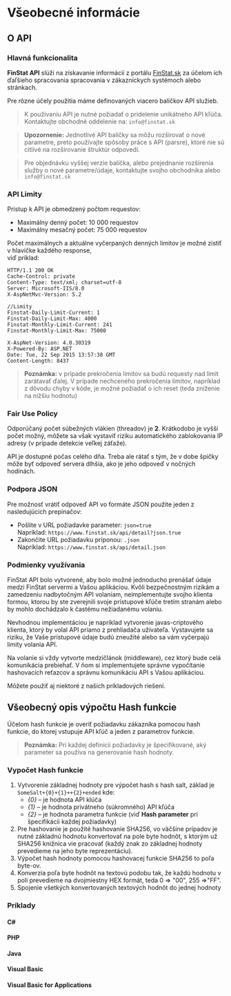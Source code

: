 # Všeobecné informácie
## O API
### Hlavná funkcionalita 
**FinStat API** slúži na získavanie informácií z portálu [FinStat.sk](https://www.finstat.sk) 
za účelom ích ďaľšieho spracovania spracovania v zákazníckych systémoch alebo stránkach.

Pre rôzne účely použitia máme definovaných viacero balíčkov API služieb.

> K používaniu API je nutné požiadať o pridelenie unikátneho API kľúča.<br />Kontaktujte obchodné 
oddelenie na: ```info@finstat.sk```

> **Upozornenie:** Jednotlivé API balíčky sa môžu rozširovať o nové parametre, preto používajte 
spôsoby práce s API (parsre), ktoré nie sú citlivé na rozširovanie štruktúr odpovedí.

> Pre objednávku vyššej verzie balíčka, alebo prejednanie rozšírenia služby o nové 
parametre/údaje, kontaktujte svojho obchodníka alebo ```info@finstat.sk```


### API Limity
Prístup k API je obmedzený počtom requestov:
- Maximálny denný počet: 10 000 requestov
- Maximálny mesačný počet: 75 000 requestov

Počet maximálnych a aktuálne vyčerpaných denných limitov je možné zistiť v hlavičke každého 
response,<br />viď príklad:

``` http
HTTP/1.1 200 OK
Cache-Control: private
Content-Type: text/xml; charset=utf-8
Server: Microsoft-IIS/8.0
X-AspNetMvc-Version: 5.2

//Limity
Finstat-Daily-Limit-Current: 1
Finstat-Daily-Limit-Max: 4000
Finstat-Monthly-Limit-Current: 241
Finstat-Monthly-Limit-Max: 75000

X-AspNet-Version: 4.0.30319
X-Powered-By: ASP.NET
Date: Tue, 22 Sep 2015 13:57:38 GMT
Content-Length: 8437
```

> **Poznámka:** v prípade prekročenia limitov sa budú requesty nad limit zarátavať ďalej. 
V prípade nechceného prekročenia limitov, napríklad z dôvodu chyby v kóde, je možné požiadať 
o ich reset (teda zníženie na nižšiu hodnotu)

### Fair Use Policy
Odporúčaný počet súbežných vlákien (threadov) je **2**. Krátkodobo je vyšší počet možný, môžete 
sa však vystaviť riziku automatického zablokovania IP adresy (v prípade detekcie veľkej záťaže).

API je dostupné počas celého dňa. Treba ale rátať s tým, že v dobe špičky môže byť odpoveď 
servera dlhšia, ako je jeho odpoveď v nočných hodinách.
### Podpora JSON

Pre možnosť vrátiť odpoveď API vo formáte JSON použite jeden z nasledujúcich prepínačov:
- Pošlite v URL požiadavke parameter: ```json=true``` 
<br />Napríklad: ```https://www.finstat.sk/api/detail?json.true```
- Zakončite URL požiadavku príponou: ```.json```
<br />Napríklad: ```https://www.finstat.sk/api/detail.json```

### Podmienky využívania
FinStat API bolo vytvorené, aby bolo možné jednoducho prenášať údaje medzi FinStat servermi 
a Vašou aplikáciou. Kvôli bezpečnostným rizikám a zamedzeniu nadbytočným API volaniam, 
neimplementujte svojho klienta formou, ktorou by ste zverejnili svoje prístupové kľúče tretím 
stranám alebo by mohlo dochádzalo k častému nežiadanému volaniu. 

Nevhodnou implementáciou je napríklad vytvorenie javas-criptového klienta, ktorý by volal API 
priamo z prehliadača užívateľa. Vystavujete sa riziku, že Vaše prístupové údaje budú zneužité 
alebo sa vám vyčerpajú limity volania API.

Na volanie si vždy vytvorte medzičlánok (middleware), cez ktorý bude celá komunikácia 
prebiehať. V ňom si implementujete správne vypočítanie hashovacích reťazcov a správnu 
komunikáciu API s Vašou aplikáciou.

Môžete použiť aj niektoré z našich príkladových riešení.

## Všeobecný opis výpočtu Hash funkcie
Účelom hash funkcie je overiť požiadavku zákazníka pomocou hash funkcie, do ktorej vstupuje 
API kľúč a jeden z parametrov funkcie. 
> **Poznámka:** Pri každej definícii požiadavky je špecifikované, aký parameter sa používa na 
generovanie hash hodnoty.

### Vypočet Hash funkcie
1. Vytvorenie základnej hodnoty pre výpočet hash s hash salt, 
základ je `SomeSalt+{0}+{1}++{2}+ended` kde:
    - *{0}* – je hodnota API klúča
    - *{1}* – je hodnota privátneho (súkromného) API kľúča
    - *{2}* – je hodnota parametra funkcie (viď **Hash parameter** pri špecifikácii každej 
požiadavky)
2. Pre hashovanie je použité hashovanie SHA256, vo väčšine prípadov je nutné základnú 
hodnotu konvertovať na pole byte hodnôt, s ktorým už SHA256 knižnica vie pracovať 
(každý znak zo základnej hodnoty prevedieme na jeho byte reprezentáciu).
3. Výpočet hash hodnoty pomocou hashovacej funkcie SHA256 to poľa byte-ov.
4. Konverzia poľa byte hodnôt na textovú podobu tak, že každú hodnotu v poli prevedieme 
na dvojmiestny HEX formát, teda 0 => "00", 255 =>"FF".
5. Spojenie všetkých konvertovaných textových hodnôt do jednej hodnoty

### Príklady
#### C#
[](../common/csharp.md ':include')
#### PHP
[](../common/php.md ':include')
#### Java
[](../common/java.md ':include')
#### Visual Basic
[](../common/vbasic.md ':include')
#### Visual Basic for Applications
[](../common/vba.md ':include')